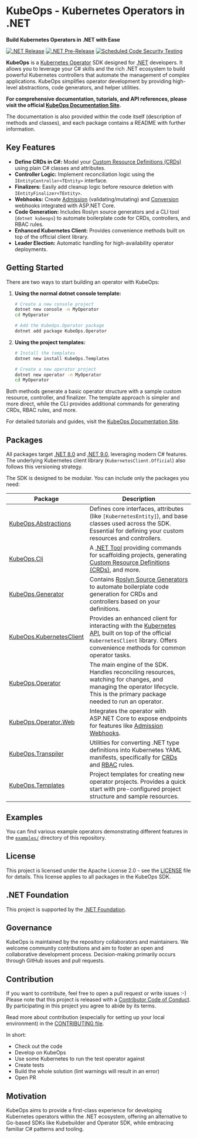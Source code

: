 # KubeOps - Kubernetes Operators in .NET

**Build Kubernetes Operators in .NET with Ease**

[![.NET Release](https://github.com/dotnet/dotnet-operator-sdk/actions/workflows/dotnet-release.yml/badge.svg?branch=main)](https://github.com/dotnet/dotnet-operator-sdk/actions/workflows/dotnet-release.yml)
[![.NET Pre-Release](https://github.com/dotnet/dotnet-operator-sdk/actions/workflows/dotnet-pre-release.yml/badge.svg)](https://github.com/dotnet/dotnet-operator-sdk/actions/workflows/dotnet-pre-release.yml)
[![Scheduled Code Security Testing](https://github.com/dotnet/dotnet-operator-sdk/actions/workflows/security-analysis.yml/badge.svg?event=schedule)](https://github.com/dotnet/dotnet-operator-sdk/actions/workflows/security-analysis.yml)

**KubeOps** is a [Kubernetes Operator](https://kubernetes.io/docs/concepts/extend-kubernetes/operator/) SDK designed for [.NET](https://dotnet.microsoft.com/) developers. It allows you to leverage your C# skills and the rich .NET ecosystem to build powerful Kubernetes controllers that automate the management of complex applications. KubeOps simplifies operator development by providing high-level abstractions, code generators, and helper utilities.

**For comprehensive documentation, tutorials, and API references, please visit the official [KubeOps Documentation Site](https://dotnet.github.io/dotnet-operator-sdk/).**

The documentation is also provided within the code itself (description of methods and classes), and each package contains a README with further information.

## Key Features

- **Define CRDs in C#:** Model your [Custom Resource Definitions (CRDs)](https://kubernetes.io/docs/tasks/extend-kubernetes/custom-resources/custom-resource-definitions/) using plain C# classes and attributes.
- **Controller Logic:** Implement reconciliation logic using the `IEntityController<TEntity>` interface.
- **Finalizers:** Easily add cleanup logic before resource deletion with `IEntityFinalizer<TEntity>`.
- **Webhooks:** Create [Admission](https://kubernetes.io/docs/reference/access-authn-authz/extensible-admission-controllers/) (validating/mutating) and [Conversion](https://kubernetes.io/docs/tasks/extend-kubernetes/custom-resources/custom-resource-definition-versioning/#webhook-conversion) webhooks integrated with ASP.NET Core.
- **Code Generation:** Includes Roslyn source generators and a CLI tool (`dotnet kubeops`) to automate boilerplate code for CRDs, controllers, and RBAC rules.
- **Enhanced Kubernetes Client:** Provides convenience methods built on top of the official client library.
- **Leader Election:** Automatic handling for high-availability operator deployments.

## Getting Started

There are two ways to start building an operator with KubeOps:

1.  **Using the normal dotnet console template:**

    ```bash
    # Create a new console project
    dotnet new console -n MyOperator
    cd MyOperator

    # Add the KubeOps.Operator package
    dotnet add package KubeOps.Operator
    ```

2.  **Using the project templates:**

    ```bash
    # Install the templates
    dotnet new install KubeOps.Templates

    # Create a new operator project
    dotnet new operator -n MyOperator
    cd MyOperator
    ```

Both methods generate a basic operator structure with a sample custom resource, controller, and finalizer. The template approach is simpler and more direct, while the CLI provides additional commands for generating CRDs, RBAC rules, and more.

For detailed tutorials and guides, visit the [KubeOps Documentation Site](https://dotnet.github.io/dotnet-operator-sdk/).

## Packages

All packages target [.NET 8.0](https://learn.microsoft.com/en-us/dotnet/core/whats-new/dotnet-8/overview) and [.NET 9.0](https://learn.microsoft.com/en-us/dotnet/core/whats-new/dotnet-9/overview), leveraging modern C# features. The underlying Kubernetes client library (`KubernetesClient.Official`) also follows this versioning strategy.

The SDK is designed to be modular. You can include only the packages you need:

| Package                                                              | Description                                                                                                                                                                                                                                                                               |
| -------------------------------------------------------------------- | ----------------------------------------------------------------------------------------------------------------------------------------------------------------------------------------------------------------------------------------------------------------------------------------- |
| [KubeOps.Abstractions](./src/KubeOps.Abstractions/README.md)         | Defines core interfaces, attributes (like `[KubernetesEntity]`), and base classes used across the SDK. Essential for defining your custom resources and controllers.                                                                                                                      |
| [KubeOps.Cli](./src/KubeOps.Cli/README.md)                           | A [.NET Tool](https://docs.microsoft.com/en-us/dotnet/core/tools/global-tools) providing commands for scaffolding projects, generating [Custom Resource Definitions (CRDs)](https://kubernetes.io/docs/tasks/extend-kubernetes/custom-resources/custom-resource-definitions/), and more.  |
| [KubeOps.Generator](./src/KubeOps.Generator/README.md)               | Contains [Roslyn Source Generators](https://docs.microsoft.com/en-us/dotnet/csharp/roslyn-sdk/source-generators-overview) to automate boilerplate code generation for CRDs and controllers based on your definitions.                                                                     |
| [KubeOps.KubernetesClient](./src/KubeOps.KubernetesClient/README.md) | Provides an enhanced client for interacting with the [Kubernetes API](https://kubernetes.io/docs/reference/kubernetes-api/), built on top of the official `KubernetesClient` library. Offers convenience methods for common operator tasks.                                               |
| [KubeOps.Operator](./src/KubeOps.Operator/README.md)                 | The main engine of the SDK. Handles reconciling resources, watching for changes, and managing the operator lifecycle. This is the primary package needed to run an operator.                                                                                                              |
| [KubeOps.Operator.Web](./src/KubeOps.Operator.Web/README.md)         | Integrates the operator with ASP.NET Core to expose endpoints for features like [Admission Webhooks](https://kubernetes.io/docs/reference/access-authn-authz/extensible-admission-controllers/).                                                                                          |
| [KubeOps.Transpiler](./src/KubeOps.Transpiler/README.md)             | Utilities for converting .NET type definitions into Kubernetes YAML manifests, specifically for [CRDs](https://kubernetes.io/docs/tasks/extend-kubernetes/custom-resources/custom-resource-definitions/) and [RBAC](https://kubernetes.io/docs/reference/access-authn-authz/rbac/) rules. |
| [KubeOps.Templates](./src/KubeOps.Templates/README.md)               | Project templates for creating new operator projects. Provides a quick start with pre-configured project structure and sample resources.                                                                                                                                                  |

## Examples

You can find various example operators demonstrating different features in the [`examples/`](https://github.com/dotnet/dotnet-operator-sdk/tree/main/examples/) directory of this repository.

## License

This project is licensed under the Apache License 2.0 - see the [LICENSE](LICENSE) file for details. This license applies to all packages in the KubeOps SDK.

## .NET Foundation

This project is supported by the [.NET Foundation](https://dotnetfoundation.org).

## Governance

KubeOps is maintained by the repository collaborators and maintainers. We welcome community contributions and aim to foster an open and collaborative development process. Decision-making primarily occurs through GitHub issues and pull requests.

## Contribution

If you want to contribute, feel free to open a pull request or write issues :-)
Please note that this project is released with a [Contributor Code of Conduct](./CODE_OF_CONDUCT.md).
By participating in this project you agree to abide by its terms.

Read more about contribution (especially for setting up your local environment)
in the [CONTRIBUTING file](./CONTRIBUTING.md).

In short:

- Check out the code
- Develop on KubeOps
- Use some Kubernetes to run the test operator against
- Create tests
- Build the whole solution (lint warnings will result in an error)
- Open PR

## Motivation

KubeOps aims to provide a first-class experience for developing Kubernetes operators within the .NET ecosystem, offering an alternative to Go-based SDKs like Kubebuilder and Operator SDK, while embracing familiar C# patterns and tooling.
